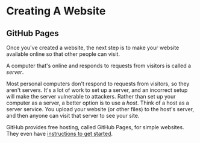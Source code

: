 
# Creating A Website

## GitHub Pages

Once you've created a website, the next step is to make your website available
online so that other people can visit.

A computer that's online and responds to requests from visitors is called a
_server_.

Most personal computers don't respond to requests from visitors, so they aren't
servers. It's a lot of work to set up a server, and an incorrect setup will
make the server vulnerable to attackers. Rather than set up your computer as a
server, a better option is to use a _host_. Think of a host as a server
service. You upload your website (or other files) to the host's server, and
then anyone can visit that server to see your site.

GitHub provides free hosting, called GitHub Pages, for simple websites. They
even have [instructions to get started][gh-pages].

[gh-pages]: https://pages.github.com/
